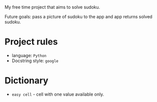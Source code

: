 My free time project that aims to solve sudoku.

Future goals: pass a picture of sudoku to the app and app returns solved sudoku.


# Project rules

* language: `Python`
* Docstring style: `google`


# Dictionary

* `easy cell` - cell with one value available only.
